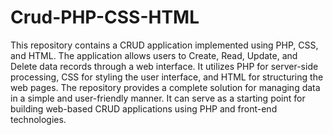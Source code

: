 # Crud-PHP-CSS-HTML
This repository contains a CRUD application implemented using PHP, CSS, and HTML. The application allows users to Create, Read, Update, and Delete data records through a web interface. 
It utilizes PHP for server-side processing, CSS for styling the user interface, and HTML for structuring the web pages. 
The repository provides a complete solution for managing data in a simple and user-friendly manner. 
It can serve as a starting point for building web-based CRUD applications using PHP and front-end technologies.
